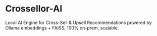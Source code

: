 # Crossellor-AI
Local AI Engine for Cross-Sell &amp; Upsell Recommendations powered by Ollama embeddings + FAISS, 100% on-prem, scalable.
